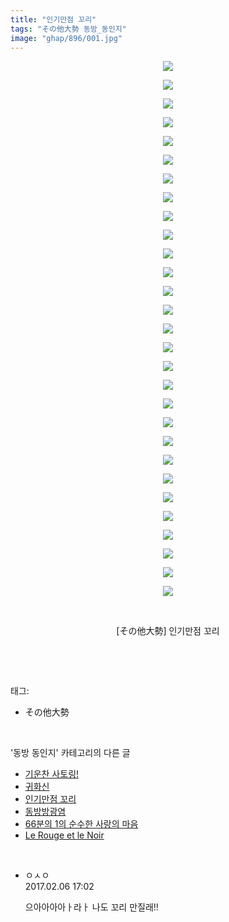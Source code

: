 ```yaml
---
title: "인기만점 꼬리"
tags: "その他大勢 동방_동인지"
image: "ghap/896/001.jpg"
---
```

<div class="article">
<p style="text-align: center; clear: none; float: none;"><img src="{{ site.nasurl }}/ghap/896/001.jpg"/></p>
<p style="text-align: center; clear: none; float: none;"><img src="{{ site.nasurl }}/ghap/896/002.jpg"/></p>
<p style="text-align: center; clear: none; float: none;"><img src="{{ site.nasurl }}/ghap/896/003.jpg"/></p>
<p style="text-align: center; clear: none; float: none;"><img src="{{ site.nasurl }}/ghap/896/004.jpg"/></p>
<p style="text-align: center; clear: none; float: none;"><img src="{{ site.nasurl }}/ghap/896/005.jpg"/></p>
<p style="text-align: center; clear: none; float: none;"><img src="{{ site.nasurl }}/ghap/896/006.jpg"/></p>
<p style="text-align: center; clear: none; float: none;"><img src="{{ site.nasurl }}/ghap/896/007.jpg"/></p>
<p style="text-align: center; clear: none; float: none;"><img src="{{ site.nasurl }}/ghap/896/008.jpg"/></p>
<p style="text-align: center; clear: none; float: none;"><img src="{{ site.nasurl }}/ghap/896/009.jpg"/></p>
<p style="text-align: center; clear: none; float: none;"><img src="{{ site.nasurl }}/ghap/896/010.jpg"/></p>
<p style="text-align: center; clear: none; float: none;"><img src="{{ site.nasurl }}/ghap/896/011.jpg"/></p>
<p style="text-align: center; clear: none; float: none;"><img src="{{ site.nasurl }}/ghap/896/012.jpg"/></p>
<p style="text-align: center; clear: none; float: none;"><img src="{{ site.nasurl }}/ghap/896/013.jpg"/></p>
<p style="text-align: center; clear: none; float: none;"><img src="{{ site.nasurl }}/ghap/896/014.jpg"/></p>
<p style="text-align: center; clear: none; float: none;"><img src="{{ site.nasurl }}/ghap/896/015.jpg"/></p>
<p style="text-align: center; clear: none; float: none;"><img src="{{ site.nasurl }}/ghap/896/016.jpg"/></p>
<p style="text-align: center; clear: none; float: none;"><img src="{{ site.nasurl }}/ghap/896/017.jpg"/></p>
<p style="text-align: center; clear: none; float: none;"><img src="{{ site.nasurl }}/ghap/896/018.jpg"/></p>
<p style="text-align: center; clear: none; float: none;"><img src="{{ site.nasurl }}/ghap/896/019.jpg"/></p>
<p style="text-align: center; clear: none; float: none;"><img src="{{ site.nasurl }}/ghap/896/020.jpg"/></p>
<p style="text-align: center; clear: none; float: none;"><img src="{{ site.nasurl }}/ghap/896/021.jpg"/></p>
<p style="text-align: center; clear: none; float: none;"><img src="{{ site.nasurl }}/ghap/896/022.jpg"/></p>
<p style="text-align: center; clear: none; float: none;"><img src="{{ site.nasurl }}/ghap/896/023.jpg"/></p>
<p style="text-align: center; clear: none; float: none;"><img src="{{ site.nasurl }}/ghap/896/024.jpg"/></p>
<p style="text-align: center; clear: none; float: none;"><img src="{{ site.nasurl }}/ghap/896/025.jpg"/></p>
<p style="text-align: center; clear: none; float: none;"><img src="{{ site.nasurl }}/ghap/896/026.jpg"/></p>
<p style="text-align: center; clear: none; float: none;"><img src="{{ site.nasurl }}/ghap/896/027.jpg"/></p>
<p style="text-align: center; clear: none; float: none;"><img src="{{ site.nasurl }}/ghap/896/028.jpg"/></p>
<p style="text-align: center; clear: none; float: none;"><img src="{{ site.nasurl }}/ghap/896/029.jpg"/></p>
<p style="text-align: center; clear: none; float: none;"><br/></p>
<p style="text-align: center; clear: none; float: none;">[その他大勢] 인기만점 꼬리</p>
<p><br/></p>
</div><br/>
<div class="tagTrail">
<p>태그: </p>
<ul>
<li>その他大勢</li>
</ul>
</div><br/>
<div class="another">
<p>'동방 동인지' 카테고리의 다른 글</p>
<ul>
<li><a href="/2016-07-17-ghap_898">기운찬 사토링!</a></li>
<li><a href="/2016-07-17-ghap_897">귀화신</a></li>
<li><a href="/2016-07-17-ghap_896">인기만점 꼬리</a></li>
<li><a href="/2016-07-17-ghap_895">동방방광염</a></li>
<li><a href="/2016-07-17-ghap_894">66분의 1의 순수한 사랑의 마음</a></li>
<li><a href="/2016-07-17-ghap_893">Le Rouge et le Noir</a></li>
</ul>
</div><br/>
<div class="cb_module cb_fluid">
<div class="cb_wrt cb_profile">
<div class="comment">
<ul>
<li class="cb_thumb_off" id="comment14908515">
<div class="cb_comment_area">
<div class="cb_info_area">
<div class="cb_section">
<span class="cb_nick_name">ㅇㅅㅇ</span>
</div>
<div class="cb_section">
<span class="cb_date">2017.02.06 17:02 </span>
</div>
</div>
<div class="cb_dsc_comment">
<p class="cb_dsc">
											으아아아아ㅏ라ㅏ 나도 꼬리 만질래!!
										</p>
</div>
</div></li>
</ul>
</div>
</div><!-- commentList close -->
</div><br/>
